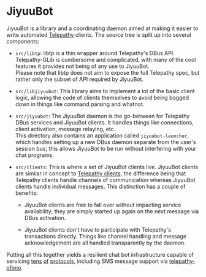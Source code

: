 JiyuuBot
========

JiyuuBot is a library and a coordinating daemon aimed at making it easier to
write automated [Telepathy] clients. The source tree is split up into several
components:

 * `src/libtp`: libtp is a thin wrapper around Telepathy's DBus API.
   Telepathy-GLib is cumbersome and complicated, with many of the cool features
   it provides not being of any use to JiyuuBot.  
   Please note that libtp does not aim to expose the full Telepathy spec, but
   rather only the subset of API required by JiyuuBot.

 * `src/libjiyuubot`: This library aims to implement a lot of the basic client
   logic, allowing the code of clients themselves to avoid being bogged down in
   things like command parsing and whatnot.

 * `src/jiyuubot`: The JiyuuBot daemon is the go-between for Telepathy DBus
   services and JiyuuBot clients. It handles things like connections, client
   activation, message relaying, etc.  
   This directory also contains an application called `jiyuubot-launcher`, which
   handles setting up a new DBus daemon separate from the user's session bus;
   this allows JiyuuBot to be run without interfering with your chat programs.

 * `src/clients`: This is where a set of JiyuuBot clients live. JiyuuBot clients
   are similar in concept to [Telepathy clients], the difference being that
   Telepathy clients handle channels of communication whereas JiyuuBot clients
   handle individual messages. This distinction has a couple of benefits:

    * JiyuuBot clients are free to fall over without impacting service
      availability; they are simply started up again on the next message via
      DBus activation.

    * JiyuuBot clients don't have to participate with Telepathy's transactions
      directly. Things like channel handling and message acknowledgement are all
      handled transparently by the daemon.

Putting all this together yields a resilient chat bot infrastructure capable of
servicing [tens][tp-protos] [of][tp-haze] [protocols][tp-cms], including SMS
message support via [telepathy-ofono][tp-ofono].

[Telepathy]: https://telepathy.freedesktop.org/wiki/
[Telepathy clients]: https://telepathy.freedesktop.org/doc/book/sect.channel-dispatcher.clients.html
[tp-protos]: https://telepathy.freedesktop.org/wiki/Documentation/Protocols_Support/
[tp-haze]: https://developer.pidgin.im/wiki/TelepathyHaze
[tp-cms]: https://telepathy.freedesktop.org/wiki/Components/#connectionmanagers
[tp-ofono]: https://code.launchpad.net/telepathy-ofono
